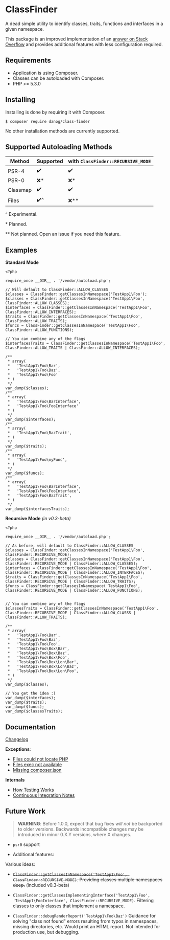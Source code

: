 ClassFinder
===========

A dead simple utility to identify classes, traits, functions and interfaces in a given namespace.

This package is an improved implementation of an [answer on Stack Overflow](https://stackoverflow.com/a/40229665/3000068)
and provides additional features with less configuration required.

Requirements
------------

* Application is using Composer.
* Classes can be autoloaded with Composer.
* PHP >= 5.3.0

Installing
----------

Installing is done by requiring it with Composer.

```
$ composer require danog/class-finder
```

No other installation methods are currently supported.

Supported Autoloading Methods
--------------------------------

| Method     | Supported | with `ClassFinder::RECURSIVE_MODE` |
| ---------- | --------- | ---------------------------------- |
| PSR-4      | ✔️     | ✔️                               |
| PSR-0      | ❌️*    | ❌️*                              |
| Classmap   | ✔️     | ✔️                               |
| Files      | ✔️^    | ❌️**                             |

\^ Experimental.

\* Planned.

\** Not planned. Open an issue if you need this feature.

Examples
--------

**Standard Mode**

```
<?php

require_once __DIR__ . '/vendor/autoload.php';

// Will default to ClassFinder::ALLOW_CLASSES
$classes = ClassFinder::getClassesInNamespace('TestApp1\Foo');
$classes = ClassFinder::getClassesInNamespace('TestApp1\Foo', ClassFinder::ALLOW_CLASSES);
$interfaces = ClassFinder::getClassesInNamespace('TestApp1\Foo', ClassFinder::ALLOW_INTERFACES);
$traits = ClassFinder::getClassesInNamespace('TestApp1\Foo', ClassFinder::ALLOW_TRAITS);
$funcs = ClassFinder::getClassesInNamespace('TestApp1\Foo', ClassFinder::ALLOW_FUNCTIONS);

// You can combine any of the flags
$interfacesTraits = ClassFinder::getClassesInNamespace('TestApp1\Foo', ClassFinder::ALLOW_TRAITS | ClassFinder::ALLOW_INTERFACES);

/**
 * array(
 *   'TestApp1\Foo\Bar',
 *   'TestApp1\Foo\Baz',
 *   'TestApp1\Foo\Foo'
 * )
 */
var_dump($classes);
/**
 * array(
 *   'TestApp1\Foo\BarInterface',
 *   'TestApp1\Foo\FooInterface'
 * )
 */
var_dump($interfaces);
/**
 * array(
 *   'TestApp1\Foo\BazTrait',
 * )
 */
var_dump($traits);
/**
 * array(
 *   'TestApp1\Foo\myFunc',
 * )
 */
var_dump($funcs);
/**
 * array(
 *   'TestApp1\Foo\BarInterface',
 *   'TestApp1\Foo\FooInterface',
 *   'TestApp1\Foo\BazTrait',
 * )
 */
var_dump($interfacesTraits);
```

**Recursive Mode** *(in v0.3-beta)*

```
<?php

require_once __DIR__ . '/vendor/autoload.php';

// As before, will default to ClassFinder::ALLOW_CLASSES
$classes = ClassFinder::getClassesInNamespace('TestApp1\Foo', ClassFinder::RECURSIVE_MODE);
$classes = ClassFinder::getClassesInNamespace('TestApp1\Foo', ClassFinder::RECURSIVE_MODE | ClassFinder::ALLOW_CLASSES);
$interfaces = ClassFinder::getClassesInNamespace('TestApp1\Foo', ClassFinder::RECURSIVE_MODE | ClassFinder::ALLOW_INTERFACES);
$traits = ClassFinder::getClassesInNamespace('TestApp1\Foo', ClassFinder::RECURSIVE_MODE | ClassFinder::ALLOW_TRAITS);
$funcs = ClassFinder::getClassesInNamespace('TestApp1\Foo', ClassFinder::RECURSIVE_MODE | ClassFinder::ALLOW_FUNCTIONS);


// You can combine any of the flags
$classesTraits = ClassFinder::getClassesInNamespace('TestApp1\Foo', ClassFinder::RECURSIVE_MODE | ClassFinder::ALLOW_CLASSS | ClassFinder::ALLOW_TRAITS);

/**
 * array(
 *   'TestApp1\Foo\Bar',
 *   'TestApp1\Foo\Baz',
 *   'TestApp1\Foo\Foo',
 *   'TestApp1\Foo\Box\Bar',
 *   'TestApp1\Foo\Box\Baz',
 *   'TestApp1\Foo\Box\Foo',
 *   'TestApp1\Foo\Box\Lon\Bar',
 *   'TestApp1\Foo\Box\Lon\Baz',
 *   'TestApp1\Foo\Box\Lon\Foo',
 * )
 */
var_dump($classes);

// You get the idea :)
var_dump($interfaces);
var_dump($traits);
var_dump($funcs);
var_dump($classesTraits);
```
 
Documentation
-------------

[Changelog](docs/changelog.md)

**Exceptions**:

* [Files could not locate PHP](docs/exceptions/filesCouldNotLocatePHP.md)
* [Files exec not available](docs/exceptions/filesExecNotAvailable.md)
* [Missing composer.json](docs/exceptions/missingComposerConfig.md)

**Internals**

* [How Testing Works](docs/testing.md)
* [Continuous Integration Notes](docs/ci.md)

Future Work
-----------

> **WARNING**: Before 1.0.0, expect that bug fixes _will not_ be backported to older versions. Backwards incompatible changes
may be introduced in minor 0.X.Y versions, where X changes.

* `psr0` support

* Additional features: 

Various ideas:

* ~~`ClassFinder::getClassesInNamespace('TestApp1\Foo', ClassFinder::RECURSIVE_MODE)`. 
Providing classes multiple namespaces deep.~~ (included v0.3-beta)

* `ClassFinder::getClassesImplementingInterface('TestApp1\Foo', 'TestApp1\FooInterface', ClassFinder::RECURSIVE_MODE)`.
Filtering classes to only classes that implement a namespace.

* `ClassFinder::debugRenderReport('TestApp1\Foo\Baz')` 
Guidance for solving "class not found" errors resulting from typos in namespaces, missing directories, etc. Would print
an HTML report. Not intended for production use, but debugging.
